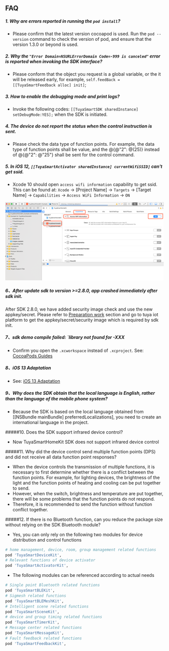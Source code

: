 ## FAQ

##### 1. Why are errors reported in running the `pod install`? 

   - Please confirm that the latest version cocoapod is used. Run the `pod --version` command to check the version of pod, and ensure that the version 1.3.0 or beyond is used. 

##### 2. Why the `"Error Domain=NSURLErrorDomain Code=-999 is canceled"` error is reported when invoking the SDK interface? 

   - Please conform that the object you request is a global variable, or the it will be released early, for example, `self.feedBack = [[TuyaSmartFeedback alloc] init]`;

##### 3. How to enable the debugging mode and print logs? 

  - Invoke the following codes: `[[TuyaSmartSDK sharedInstance] setDebugMode:YES];` when the SDK is initiated. 

##### 4. The device  do not report the status when the control instruction is sent. 

  - Please check the data type of function points. For example, the data type of function points shall be value, and the @{@"2": @(25)} instead of @{@"2": @"25"} shall be sent for the control command.

##### 5. In iOS 12, `[[TuyaSmartActivator sharedInstance] currentWifiSSID]` can't get ssid.

   - Xcode 10 should open `access wifi information` capability to get ssid. This can be found at:
       `Xcode` -> [Project Name] -> `Targets` -> [Target Name] -> `Capabilities` -> `Access WiFi Information` -> `ON`

   ![](./images/ios-sdk-wifi-access.png)

##### 6、After update sdk to version >=2.8.0, app crashed immediately after sdk init.

After SDK 2.8.0, we have added security image check and use the new appkey/secret. Please refer to [Preparation work](./Preparation.md) section and go to tuya iot platform to get the appkey/secret/security image which is required by sdk init.

##### 7、sdk demo compile failed: `library not found for -XXX

- Confirm you open the `.xcworkspace` instead of `.xcproject`. See: [CocoaPods Guides](https://guides.cocoapods.org/)

##### 8、iOS 13 Adaptation

- See: [iOS 13 Adaptation](./iOSAdaptation.md)

##### 9、Why does the SDK obtain that the local language is English, rather than the language of the mobile phone system?

- Because the SDK is based on the local language obtained from  [[NSBundle mainBundle] preferredLocalizations], you need to create an international language in the project.

#####10. Does the SDK support infrared device control?

- Now TuyaSmartHomeKit SDK does not support infrared device control

#####11. Why did the device control send multiple function points (DPS) and did not receive all data function point responses?

- When the device controls the transmission of multiple functions, it is necessary to first determine whether there is a conflict between the function points. For example, for lighting devices, the brightness of the light and the function points of heating and cooling can be put together to send.
- However, when the switch, brightness and temperature are put together, there will be some problems that the function points do not respond.
-  Therefore, it is recommended to send the function without function conflict together.

#####12. If there is no Bluetooth function, can you reduce the package size without relying on the SDK Bluetooth module?

- Yes, you can only rely on the following two modules for device distribution and control functions

```ruby
# home management, device, room, group management related functions
pod 'TuyaSmartDeviceKit',
# Relevant functions of device activator
pod 'TuyaSmartActivatorKit',
```

- The following modules can be referenced according to actual needs

```ruby
# Single point Bluetooth related functions
pod 'TuyaSmartBLEKit', 
# Sigmesh related functions
pod 'TuyaSmartBLEMeshKit',
# Intelligent scene related functions
pod 'TuyaSmartSceneKit', 
# device and group timing related functions
pod 'TuyaSmartTimerKit',
# Message center related functions
pod 'TuyaSmartMessageKit',
# Fault feedback related functions
pod 'TuyaSmartFeedbackKit',
```


